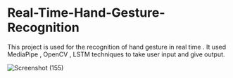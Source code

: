 # Real-Time-Hand-Gesture-Recognition
This project is used for the recognition of hand gesture in real time . 
It used MediaPipe , OpenCV , LSTM techniques to take user input and give output.


![Screenshot (155)](https://github.com/user-attachments/assets/0db7432a-4bee-42eb-aa9a-62ff57f9484b)
